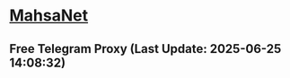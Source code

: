 
# [MahsaNet](https://t.me/mahsa_net)
## Free Telegram Proxy (Last Update: 2025-06-25 14:08:32)

    